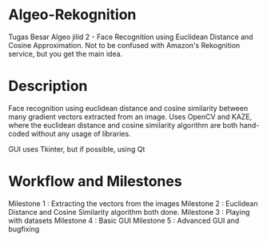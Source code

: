# Algeo-Rekognition
Tugas Besar Algeo jilid 2 - Face Recognition using Euclidean Distance and Cosine Approximation.
Not to be confused with Amazon's Rekognition service, but you get the main idea.

# Description
Face recognition using euclidean distance and cosine similarity between many gradient vectors extracted from an image.
Uses OpenCV and KAZE, where the euclidean distance and cosine similarity algorithm are both hand-coded without any usage of libraries.

GUI uses Tkinter, but if possible, using Qt

# Workflow and Milestones

Milestone 1 : Extracting the vectors from the images
Milestone 2 : Euclidean Distance and Cosine Similarity algorithm both done.
Milestone 3 : Playing with datasets
Milestone 4 : Basic GUI
Milestone 5 : Advanced GUI and bugfixing
